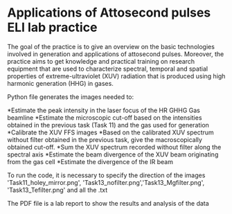 # Applications of Attosecond pulses ELI lab practice 
 The goal of the practice is to give an overview on the basic technologies involved in generation and applications of attosecond pulses. Moreover, the practice aims to get knowledge and practical training on research equipment that are used to characterize spectral, temporal and spatial properties of extreme-ultraviolet (XUV) radiation that is produced using high harmonic generation (HHG) in gases.

Python file generates the images needed to:

*Estimate the peak intensity in the laser focus of the HR GHHG Gas beamline
*Estimate the microscopic cut-off based on the intensities obtained in the previous task (Task 11) and the gas used for generation
*Calibrate the XUV FFS images
*Based on the calibrated XUV spectrum without filter obtained in the previous task, give the macroscopically obtained cut-off.
*Sum the XUV spectrum recorded without filter along the spectral axis
*Estimate the beam divergence of the XUV beam originating from the gas cell
*Estimate the divergence of the IR beam 

To run the code, it is necessary to specify the direction of the images 'Task11_holey_mirror.png', 'Task13_nofilter.png','Task13_Mgfilter.png', 'Task13_Tefilter.png' and all the .txt

The PDF file is a lab report to show the results and analysis of the data 
